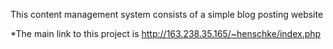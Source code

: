 This content management system consists of a simple blog posting website

*The main link to this project is http://163.238.35.165/~henschke/index.php
